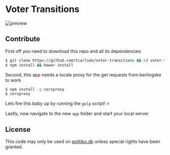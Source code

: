 # Voter Transitions

![preview](https://cloud.githubusercontent.com/assets/145288/4613124/17cc0b74-52d2-11e4-9fc9-42a9b6ad0de6.png)

## Contribute

First off you need to download this repo and all its dependencies:

```bash
$ git clone https://github.com/tcarlsen/voter-transitions && cd voter-transitions
$ npm install && bower install
```

Second, this app needs a locale proxy for the get requests from berlingske to work

```bash
$ npm install -g corsproxy
$ corsproxy
```

Lets fire this baby up by running the `gulp` script! :fire:

Lastly, now navigate to the new `app` folder and start your local server

## License

This code may only be used on [politiko.dk](http://www.politiko.dk) unless special rights have been granted.
